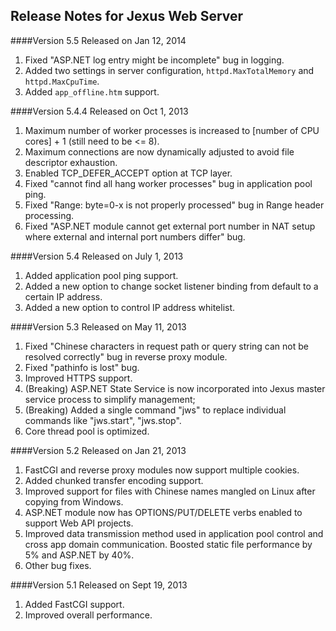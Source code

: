 Release Notes for Jexus Web Server
----------------------------------

####Version 5.5
Released on Jan 12, 2014

1. Fixed "ASP.NET log entry might be incomplete" bug in logging.
2. Added two settings in server configuration, `httpd.MaxTotalMemory` and `httpd.MaxCpuTime`.
3. Added `app_offline.htm` support.

####Version 5.4.4
Released on Oct 1, 2013

1. Maximum number of worker processes is increased to [number of CPU cores] + 1 (still need to be <= 8).
2. Maximum connections are now dynamically adjusted to avoid file descriptor exhaustion.
3. Enabled TCP\_DEFER\_ACCEPT option at TCP layer.
4. Fixed "cannot find all hang worker processes" bug in application pool ping.
5. Fixed "Range: byte=0-x is not properly processed" bug in Range header processing.
6. Fixed "ASP.NET module cannot get external port number in NAT setup where external and internal port numbers differ" bug.

####Version 5.4
Released on July 1, 2013

1. Added application pool ping support.
2. Added a new option to change socket listener binding from default to a certain IP address.
3. Added a new option to control IP address whitelist.

####Version 5.3
Released on May 11, 2013

1. Fixed "Chinese characters in request path or query string can not be resolved correctly" bug in reverse proxy module.
2. Fixed "pathinfo is lost" bug.
3. Improved HTTPS support.
4. (Breaking) ASP.NET State Service is now incorporated into Jexus master service process to simplify management;
5. (Breaking) Added a single command "jws" to replace individual commands like "jws.start", "jws.stop".
6. Core thread pool is optimized.

####Version 5.2
Released on Jan 21, 2013

1. FastCGI and reverse proxy modules now support multiple cookies.
2. Added chunked transfer encoding support.
3. Improved support for files with Chinese names mangled on Linux after copying from Windows.
4. ASP.NET module now has OPTIONS/PUT/DELETE verbs enabled to support Web API projects.
5. Improved data transmission method used in application pool control and cross app domain communication. Boosted static file performance by 5% and ASP.NET by 40%.
6. Other bug fixes.

####Version 5.1
Released on Sept 19, 2013

1. Added FastCGI support.
2. Improved overall performance.



